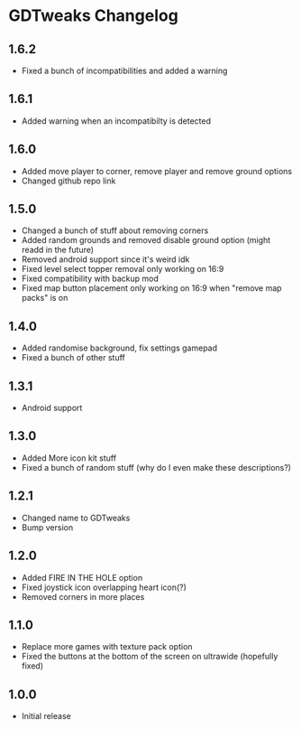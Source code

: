 # GDTweaks Changelog
## 1.6.2
- Fixed a bunch of incompatibilities and added a warning
## 1.6.1
- Added warning when an incompatibilty is detected
## 1.6.0
- Added move player to corner, remove player and remove ground options
- Changed github repo link
## 1.5.0
- Changed a bunch of stuff about removing corners
- Added random grounds and removed disable ground option (might readd in the future)
- Removed android support since it's weird idk
- Fixed level select topper removal only working on 16:9
- Fixed compatibility with backup mod
- Fixed map button placement only working on 16:9 when "remove map packs" is on
## 1.4.0
- Added randomise background, fix settings gamepad
- Fixed a bunch of other stuff
## 1.3.1
- Android support
## 1.3.0
- Added More icon kit stuff
- Fixed a bunch of random stuff (why do I even make these descriptions?)
## 1.2.1
- Changed name to GDTweaks
- Bump version
## 1.2.0
- Added FIRE IN THE HOLE option
- Fixed joystick icon overlapping heart icon(?)
- Removed corners in more places
## 1.1.0
- Replace more games with texture pack option
- Fixed the buttons at the bottom of the screen on ultrawide (hopefully fixed)
## 1.0.0
- Initial release

